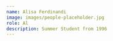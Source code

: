 ```yaml
---
name: Alisa Ferdinandi
image: images/people-placeholder.jpg
role: Al
description: Summer Student from 1996
---
```


